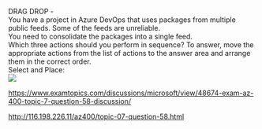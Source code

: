 DRAG DROP -<br/>You have a project in Azure DevOps that uses packages from multiple public feeds. Some of the feeds are unreliable.<br/>You need to consolidate the packages into a single feed.<br/>Which three actions should you perform in sequence? To answer, move the appropriate actions from the list of actions to the answer area and arrange them in the correct order.<br/>Select and Place:<br/><img src="https://www.examtopics.com/assets/media/exam-media/04257/0034900001.png" class="in-exam-image"/><br/><p><a href="https://www.examtopics.com/discussions/microsoft/view/48674-exam-az-400-topic-7-question-58-discussion/">https://www.examtopics.com/discussions/microsoft/view/48674-exam-az-400-topic-7-question-58-discussion/</a></p><p><a href="http://116.198.226.11/az400/topic-07-question-58.html">http://116.198.226.11/az400/topic-07-question-58.html</a></p><script src="https://giscus.app/client.js"                    data-repo="azsamples/az204"                    data-repo-id="R_kgDOMRXzDQ"                    data-category="General"                    data-category-id="DIC_kwDOMRXzDc4Cgi27"                    data-mapping="pathname"                    data-strict="1"                    data-reactions-enabled="0"                    data-emit-metadata="0"                    data-input-position="bottom"                    data-theme="preferred_color_scheme"                    data-lang="en"                    crossorigin="anonymous"                    async>                    </script>